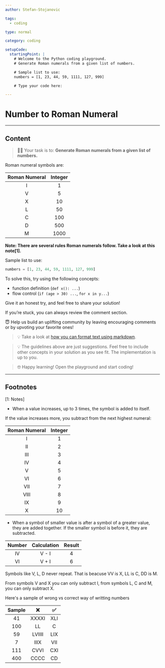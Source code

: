 ```yaml
---
author: Stefan-Stojanovic

tags:
  - coding

type: normal

category: coding

setupCode:
  startingPoint: |
    # Welcome to the Python coding playground.
    # Generate Roman numerals from a given list of numbers.

    # Sample list to use:
    numbers = [1, 23, 44, 59, 1111, 127, 999]

    # Type your code here:

---
```


# Number to Roman Numeral

---

## Content

> 👩‍💻 Your task is to: **Generate Roman numerals from a given list of numbers.**

Roman numeral symbols are:

| Roman Numeral | Integer |
|:-------------:|:-------:|
| I             | 1       |
| V             | 5       |
| X             | 10      |
| L             | 50      |
| C             | 100     |
| D             | 500     |
| M             | 1000    |

**Note: There are several rules Roman numerals follow. Take a look at this note[1].**

Sample list to use:
```python
numbers = [1, 23, 44, 59, 1111, 127, 999]
```

To solve this, try using the following concepts:
- function definition (`def x(): ...`)
- flow control (`if (age > 30) ...`, `for x in y...`)

Give it an honest try, and feel free to share your solution!

If you’re stuck, you can always review the comment section.

😇 Help us build an uplifting community by leaving encouraging comments or by upvoting your favorite ones!

> 💡 Take a look at [how you can format text using markdown](https://www.enki.com/glossary/general/markdown-formatting).

> 💡 The guidelines above are just suggestions. Feel free to include other concepts in your solution as you see fit. The implementation is up to you.

> 🤓 Happy learning! Open the playground and start coding!

---

## Footnotes

[1: Notes]

- When a value increases, up to 3 times, the symbol is added to itself.

If the value increases more, you subtract from the next highest numeral:

| Roman Numeral | Integer |
|:-------------:|:-------:|
| I             | 1       |
| II            | 2       |
| III           | 3       |
| IV            | 4       |
| V             | 5       |
| VI            | 6       |
| VII           | 7       |
| VIII          | 8       |
| IX            | 9       |
| X             | 10      |

- When a symbol of smaller value is after a symbol of a greater value, they are added together. If the smaller symbol is before it, they are subtracted.

| Number | Calculation | Result |
|:------:|:-----------:|:------:|
| IV     | V - I       | 4      |
| VI     | V + I       | 6      |

Symbols like V, L, D never repeat. That is beacuse VV is X, LL is C, DD is M.

From symbols V and X you can only subtract I, from symbols L, C and M, you can only subtract X.

Here's a sample of wrong vs correct way of writting numbers

| Sample |   ❌  |  ✅ |
|:------:|:------:|:---:|
|   41   |  XXXXI | XLI |
|   100  |   LL   |  C  |
|   59   | LVIIII | LIX |
|    7   |  IIIX  | VII |
|   111  |  CVVI  | CXI |
|   400  |  CCCC  |  CD |